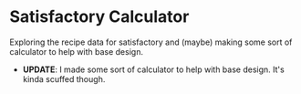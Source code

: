 # Satisfactory Calculator
Exploring the recipe data for satisfactory and (maybe) making some sort of calculator to help with base design.

* **UPDATE**: I made some sort of calculator to help with base design. It's kinda scuffed though.
